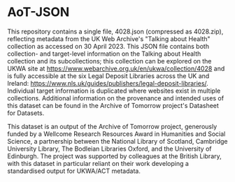 # AoT-JSON
This repository contains a single file, 4028.json (compressed as 4028.zip), reflecting metadata from the UK Web Archive's "Talking about Health" collection as accessed on 30 April 2023. This JSON file contains both collection- and target-level information on the Talking about Health collection and its subcollections; this collection can be explored on the UKWA site at https://www.webarchive.org.uk/en/ukwa/collection/4028 and is fully accessible at the six Legal Deposit Libraries across the UK and Ireland: https://www.nls.uk/guides/publishers/legal-deposit-libraries/. 
Individual target information is duplicated where websites exist in multiple collections. Additional information on the provenance and intended uses of this dataset can be found in the Archive of Tomorrow project's Datasheet for Datasets.

This dataset is an output of the Archive of Tomorrow project, generously funded by a Wellcome Research Resources Award in Humanities and Social Science, a partnership between the National Library of Scotland, Cambridge University Library, The Bodleian Libraries Oxford, and the University of Edinburgh. The project was supported by colleagues at the British Library, with this dataset in particular reliant on their work developing a standardised output for UKWA/ACT metadata.
